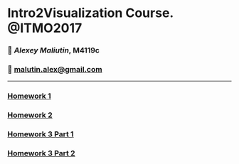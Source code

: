 # Intro2Visualization Course. @ITMO2017
### :wine_glass: *Alexey Maliutin*, M4119c
### :e-mail: malutin.alex@gmail.com

<hr>

### [Homework 1](http://alexworldd.github.io/hw1/)
### [Homework 2](http://alexworldd.github.io/hw2/)
### [Homework 3 Part 1](http://alexworldd.github.io/hw3/p1)
### [Homework 3 Part 2](http://alexworldd.github.io/hw3/p2)
